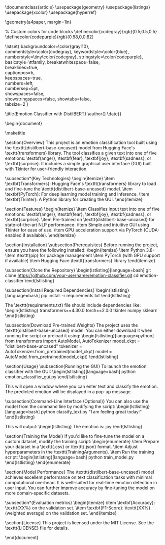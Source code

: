 \documentclass{article}
\usepackage{geometry}
\usepackage{listings}
\usepackage{xcolor}
\usepackage{hyperref}

\geometry{a4paper, margin=1in}

% Custom colors for code blocks
\definecolor{codegray}{rgb}{0.5,0.5,0.5}
\definecolor{codepurple}{rgb}{0.58,0,0.82}

\lstset{
    backgroundcolor=\color{gray!10},   
    commentstyle=\color{codegray},
    keywordstyle=\color{blue},
    numberstyle=\tiny\color{codegray},
    stringstyle=\color{codepurple},
    basicstyle=\ttfamily,
    breakatwhitespace=false,         
    breaklines=true,                 
    captionpos=b,                    
    keepspaces=true,                 
    numbers=left,                    
    numbersep=5pt,                  
    showspaces=false,                
    showstringspaces=false,
    showtabs=false,                  
    tabsize=2
}

\title{Emotion Classifier with DistilBERT}
\author{}
\date{}

\begin{document}

\maketitle

\section{Overview}
This project is an emotion classification tool built using the \texttt{distilbert-base-uncased} model from Hugging Face's \texttt{transformers} library. The tool classifies a given text into one of five emotions: \textbf{anger}, \textbf{fear}, \textbf{joy}, \textbf{sadness}, or \textbf{surprise}. It includes a simple graphical user interface (GUI) built with Tkinter for user-friendly interaction.

\subsection*{Key Technologies}
\begin{itemize}
    \item \textbf{Transformers}: Hugging Face's \texttt{transformers} library to load and fine-tune the \texttt{distilbert-base-uncased} model.
    \item \textbf{PyTorch}: For deep learning model training and inference.
    \item \textbf{Tkinter}: A Python library for creating the GUI.
\end{itemize}

\section{Features}
\begin{itemize}
    \item Classifies input text into one of five emotions: \textbf{anger}, \textbf{fear}, \textbf{joy}, \textbf{sadness}, or \textbf{surprise}.
    \item Pre-trained on \texttt{distilbert-base-uncased} for state-of-the-art NLP performance.
    \item Simple and intuitive GUI using Tkinter for ease of use.
    \item GPU acceleration support via PyTorch (CUDA-enabled if available).
\end{itemize}

\section{Installation}
\subsection{Prerequisites}
Before running the project, ensure you have the following installed:
\begin{itemize}
    \item Python 3.8+
    \item \texttt{pip} for package management
    \item PyTorch (with GPU support if available)
    \item Hugging Face \texttt{transformers} library
\end{itemize}

\subsection{Clone the Repository}
\begin{lstlisting}[language=bash]
git clone https://github.com/your-username/emotion-classifier.git
cd emotion-classifier
\end{lstlisting}

\subsection{Install Required Dependencies}
\begin{lstlisting}[language=bash]
pip install -r requirements.txt
\end{lstlisting}

The \texttt{requirements.txt} file should include dependencies like:
\begin{lstlisting}
transformers==4.30.0
torch==2.0.0
tkinter
numpy
sklearn
\end{lstlisting}

\subsection{Download Pre-trained Weights}
The project uses the \texttt{distilbert-base-uncased} model. You can either download it when running the script or preload it using:
\begin{lstlisting}[language=python]
from transformers import AutoModel, AutoTokenizer
model_ckpt = "distilbert-base-uncased"
tokenizer = AutoTokenizer.from_pretrained(model_ckpt)
model = AutoModel.from_pretrained(model_ckpt)
\end{lstlisting}

\section{Usage}
\subsection{Running the GUI}
To launch the emotion classifier with the GUI:
\begin{lstlisting}[language=bash]
python emotion_classifier_gui.py
\end{lstlisting}

This will open a window where you can enter text and classify the emotion. The predicted emotion will be displayed in a pop-up message.

\subsection{Command-Line Interface (Optional)}
You can also use the model from the command line by modifying the script:
\begin{lstlisting}[language=bash]
python classify_text.py "I am feeling great today!"
\end{lstlisting}

This will output:
\begin{lstlisting}
The emotion is: joy
\end{lstlisting}

\section{Training the Model}
If you'd like to fine-tune the model on a custom dataset, modify the training script:
\begin{enumerate}
    \item Prepare your dataset in a \texttt{.csv} or \texttt{.json} format.
    \item Adjust hyperparameters in the \texttt{TrainingArguments}.
    \item Run the training script:
\begin{lstlisting}[language=bash]
python train_model.py
\end{lstlisting}
\end{enumerate}

\section{Model Performance}
The \texttt{distilbert-base-uncased} model achieves excellent performance on text classification tasks with minimal computational overhead. It is well-suited for real-time emotion detection in user input. You can further improve accuracy by fine-tuning the model on more domain-specific datasets.

\subsection*{Evaluation metrics}
\begin{itemize}
    \item \textbf{Accuracy}: \texttt{XX\%} on the validation set.
    \item \textbf{F1-Score}: \texttt{XX\%} (weighted average) on the validation set.
\end{itemize}

\section{License}
This project is licensed under the MIT License. See the \texttt{LICENSE} file for details.

\end{document}
